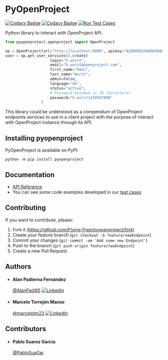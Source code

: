 # PyOpenProject

[![Codacy Badge](https://api.codacy.com/project/badge/Grade/ea408dca24024a2580aea41a9cd890ad)](https://app.codacy.com/gh/Flying-Free/pyopenproject?utm_source=github.com&utm_medium=referral&utm_content=Flying-Free/pyopenproject&utm_campaign=Badge_Grade_Settings)
[![Codacy Badge](https://app.codacy.com/project/badge/Coverage/f8f668fa0b344ba7bea7b56ba743a091)](https://www.codacy.com/gh/Flying-Free/pyopenproject/dashboard?utm_source=github.com&utm_medium=referral&utm_content=Flying-Free/pyopenproject&utm_campaign=Badge_Coverage)
[![Run Test Cases](https://github.com/Flying-Free/pyopenproject/actions/workflows/test_cases.yml/badge.svg?branch=main)](https://github.com/Flying-Free/pyopenproject/actions/workflows/test_cases.yml)

Python library to interact with OpenProject API.

```python
from pyopenproject.openproject import OpenProject

op = OpenProject(url="http://localhost:8080", apikey="6289058256894568479567886794")
user = op.get_user_services().create(
                    login="h.wurst",
                    email="h.wurst@openproject.com",
                    first_name="Hans",
                    last_name="Wurst",
                    admin=False,
                    language="de",
                    status="active",
                    # Password minimum is 10 characters)
                    password="h.wurst1234567890"
                )
```

This library could be understood as a compendium of OpenProject endpoints services to use in a client project with the
purpose of interact with OpenProject instance through its API.

## Installing pyopenproject

PyOpenProject is available on PyPI:

```shell
python -m pip install pyopenproject
```

## Documentation

- [API Reference](https://docs.openproject.org/api/)
- You can see some code examples developed in our [test cases](./tests/test_cases)

## Contributing

If you want to contribute, please:

1. Fork it (<https://github.com/Flying-Free/pyopenproject/fork>)
2. Create your feature branch (`git checkout -b feature/newEndpoint`)
3. Commit your changes (`git commit -am 'Add some new Endpoint'`)
4. Push to the branch (`git push origin feature/newEndpoint`)
5. Create a new Pull Request

## Authors

- #### Alan Padierna Fernández
  [@AlanPadi95](https://github.com/AlanPadi95)
  [![LinkedIn](https://img.shields.io/badge/LinkedIn-0077B5.svg?logo=LinkedIn&logoColor=white)](https://www.linkedin.com/in/alan-padierna-fern%C3%A1ndez-199a48152/)

- #### Marcelo Torrejón Manso
  [@marcelotm23](https://github.com/marcelotm23)
  [![LinkedIn](https://img.shields.io/badge/LinkedIn-0077B5.svg?logo=LinkedIn&logoColor=white)](https://es.linkedin.com/in/marcelo-torrej%C3%B3n-manso-b45952160)

## Contributors

- #### Pablo Suarez García
  [@PabloSuaGar](https://github.com/PabloSuaGar)
